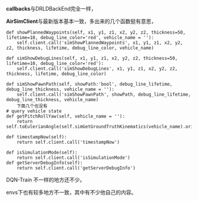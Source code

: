 **callbacks**与DRLDBackEnd完全一样，

**AirSimClient**与最新版本基本一致，多出来的几个函数挺有意思，

    def showPlannedWaypoints(self, x1, y1, z1, x2, y2, z2, thickness=50, lifetime=10, debug_line_color='red', vehicle_name = ''):
        self.client.call('simShowPlannedWaypoints', x1, y1, z1, x2, y2, z2, thickness, lifetime, debug_line_color, vehicle_name)
        
    def simShowDebugLines(self, x1, y1, z1, x2, y2, z2, thickness=50, lifetime=10, debug_line_color='red'):
        self.client.call('simShowDebugLines', x1, y1, z1, x2, y2, z2, thickness, lifetime, debug_line_color)
        
    def simShowPawnPath(self, showPath:'bool', debug_line_lifetime, debug_line_thickness, vehicle_name = ''):
        self.client.call('simShowPawnPath', showPath, debug_line_lifetime, debug_line_thickness, vehicle_name)
        下面几个也没有
    # query vehicle state
    def getPitchRollYaw(self, vehicle_name = ''):
        return self.toEulerianAngle(self.simGetGroundTruthKinematics(vehicle_name).orientation)

    def timestampNow(self):
        return self.client.call('timestampNow')
 
    def isSimulationMode(self):
        return self.client.call('isSimulationMode')
    def getServerDebugInfo(self):
        return self.client.call('getServerDebugInfo')
        
DQN-Train   不一样的地方还不少。

envs下也有较多地方不一致，其中有不少他自己的内容。

